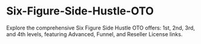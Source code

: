 # Six-Figure-Side-Hustle-OTO
Explore the comprehensive Six Figure Side Hustle OTO offers: 1st, 2nd, 3rd, and 4th levels, featuring Advanced, Funnel, and Reseller License links.
